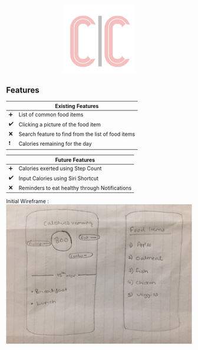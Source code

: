 <p align="center"> <img src="https://github.com/Chavan27/Calorie-Counter/blob/master/Screenshot%202019-07-15%20at%2010.13.47%20PM.png" width="40%">


## Features

 |         | Existing Features  |
----------|-----------------
:heavy_plus_sign: | List of common food items
:heavy_check_mark: | Clicking a picture of the food item
:x: | Search feature to find from the list of food items
:heavy_exclamation_mark: | Calories remaining for the day

 |         | Future Features  |
----------|-----------------
:heavy_plus_sign: | Calories exerted using Step Count
:heavy_check_mark: | Input Calories using Siri Shortcut
:x: | Reminders to eat healthy through Notifications

Initial Wireframe : 
![alt text](https://github.com/Chavan27/Calorie-Counter/blob/master/image122.jpeg)


